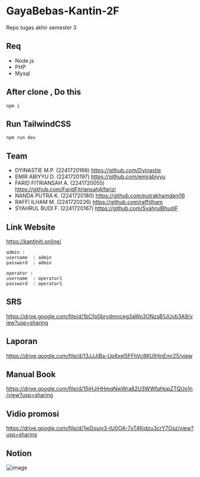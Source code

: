 # GayaBebas-Kantin-2F
Repo tugas akhir semester 3 

## Req
- Node.js
- PHP
- Mysql

## After clone , Do this
```shell
npm i
```

## Run TailwindCSS
```shell
npm run dev
```

## Team
- DYINASTIE M.P. (2241720166) https://github.com/Dyinastie
- EMIR ABIYYU D. (2241720197) https://github.com/emirabiyyu
- FARID FITRIANSAH A. (2241720055) https://github.com/FaridFitriansahAlfarizi
- NANDA PUTRA K. (2241720180) https://github.com/putrakhamdani16
- RAFFI ILHAM M. (2241720226) https://github.com/raffiilham
- SYAHRUL BUDI F. (2241720167) https://github.com/SyahrulBhudiF

## Link Website
https://kantinjti.online/
```
admin :
username  : admin
password  : admin

operator :
username  : operator1
password  : operator1
```
## SRS
https://drive.google.com/file/d/1bCfp0brydmnceg3aWo3ONzsB1JUvb3A9/view?usp=sharing

## Laporan
https://drive.google.com/file/d/13JJJiBa-Up6xel5FFhVc8KUIHinEmr25/view

## Manual Book
https://drive.google.com/file/d/15jHJjHHmqNwWra82U3WWfaHppZTQUo1n/view?usp=sharing

## Vidio promosi
https://drive.google.com/file/d/1jeDoujy3-tU0OA-7xT4Kidzu3crY7Osz/view?usp=sharing

## Notion
![image](https://github.com/SyahrulBhudiF/GayaBebas-Kantin-2F/assets/113455742/e1042f1c-80c6-4986-972f-5b8e7ce05d73)
